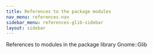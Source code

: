 ```yaml
---
title: References to the package modules
nav_menu: references-nav
sidebar_menu: references-glib-sidebar
layout: sidebar
---
```

References to modules in the package library Gnome::Glib
